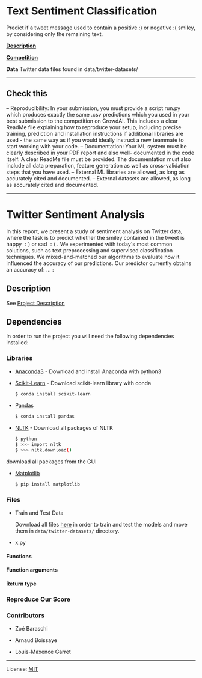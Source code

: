# Text Sentiment Classification
Predict if a tweet message used to contain a positive :) or negative :( smiley, by considering only the remaining text.

__[Description](https://github.com/epfml/ML_course/tree/master/projects/project2/project_text_classification)__

__[Competition](https://www.crowdai.org/challenges/epfl-ml-text-classification/)__

__Data__ Twitter data files found in data/twitter-datasets/

------------------------------------------------------------------
Check this
------------------------------------------------------------------

– Reproducibility: In your submission, you must provide a script run.py which produces exactly the same .csv predictions which you used in your best submission to the competition on CrowdAI. This includes a clear ReadMe file explaining how to reproduce your setup, including precise training, prediction and installation instructions if additional libraries are used - the same way as if you would ideally instruct a new teammate to start working with your code.
– Documentation: Your ML system must be clearly described in your PDF report and also well- documented in the code itself. A clear ReadMe file must be provided. The documentation must also include all data preparation, feature generation as well as cross-validation steps that you have used.
– External ML libraries are allowed, as long as accurately cited and documented.
– External datasets are allowed, as long as accurately cited and documented.

------------------------------------------------------------------

# Twitter Sentiment Analysis

In this report, we present a study of sentiment analysis on Twitter data, where the task is to predict whether the smiley contained in the tweet is happy $:)$ or sad $:($ . 
We experimented with today's most common solutions, such as text preprocessing and supervised classification techniques. We mixed-and-matched our algorithms to evaluate how it influenced the accuracy of our predictions. 
Our predictor currently obtains an accuracy of: ...  : 

## Description

See [Project Description](https://github.com/epfml/ML_course/tree/master/projects/project2/project_text_classification)

## Dependencies

In order to run the project you will need the following dependencies installed:

### Libraries

* [Anaconda3](https://www.anaconda.com/download/) - Download and install Anaconda with python3
* [Scikit-Learn](https://scikit-learn.org/stable/) - Download scikit-learn library with conda

    ```sh
    $ conda install scikit-learn
    ```
    
* [Pandas](https://pandas.pydata.org/)

    ```sh
    $ conda install pandas
    ```
    
* [NLTK](https://www.nltk.org/) - Download all packages of NLTK

    ```sh
    $ python
    $ >>> import nltk
    $ >>> nltk.download()
    ```
 download all packages from the GUI
 
 * [Matplotlib](https://matplotlib.org/)
    ```sh
    $ pip install matplotlib
    ```
### Files
* Train and Test Data

    Download all files [here](https://www.crowdai.org/challenges/epfl-ml-text-classification/dataset_files) in order to train and test the models
    and move them in `data/twitter-datasets/` directory.

* x.py
#### Functions
#### Function arguments
#### Return type

### Reproduce Our Score


### Contributors

- Zoé Baraschi
- Arnaud Boissaye
- Louis-Maxence Garret


   [Anaconda3]: <https://www.continuum.io/downloads>
   [Scikit-Learn]: <http://scikit-learn.org/stable/install.html>
   [NLTK]: <http://www.nltk.org/>
___

License: [MIT](https://opensource.org/licenses/MIT)
